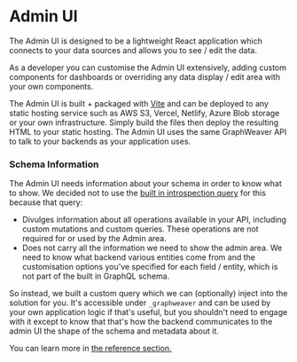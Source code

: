 # Admin UI

The Admin UI is designed to be a lightweight React application which connects to your data sources and allows you to see / edit the data.

As a developer you can customise the Admin UI extensively, adding custom components for dashboards or overriding any data display / edit area with your own components.

The Admin UI is built + packaged with [Vite](https://vitejs.dev/) and can be deployed to any static hosting service such as AWS S3, Vercel, Netlify, Azure Blob storage or your own infrastructure. Simply build the files then deploy the resulting HTML to your static hosting. The Admin UI uses the same GraphWeaver API to talk to your backends as your application uses.

### Schema Information

The Admin UI needs information about your schema in order to know what to show. We decided not to use the [built in introspection query](https://graphql.org/learn/introspection/) for this because that query:

* Divulges information about all operations available in your API, including custom mutations and custom queries. These operations are not required for or used by the Admin area.
* Does not carry all the information we need to show the admin area. We need to know what backend various entities come from and the customisation options you've specified for each field / entity, which is not part of the built in GraphQL schema.

So instead, we built a custom query which we can (optionally) inject into the solution for you. It's accessible under `_graphweaver` and can be used by your own application logic if that's useful, but you shouldn't need to engage with it except to know that that's how the backend communicates to the admin UI the shape of the schema and metadata about it.

You can learn more in [the reference section.](../reference/backend/\_graphweaver-query.md)
